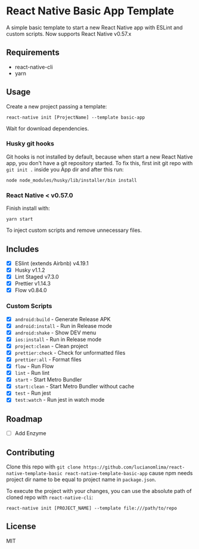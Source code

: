 # React Native Basic App Template

A simple basic template to start a new React Native app with ESLint and custom scripts.
Now supports React Native v0.57.x

## Requirements

- react-native-cli
- yarn

## Usage

Create a new project passing a template:

```
react-native init [ProjectName] --template basic-app
```

Wait for download dependencies.

### Husky git hooks

Git hooks is not installed by default, because when start a new React Native app, you don't have a git repository started.
To fix this, first init git repo with `git init .` inside you App dir and after this run:

```
node node_modules/husky/lib/installer/bin install
```

### React Native < v0.57.0
Finish install with:

```
yarn start
```

To inject custom scripts and remove unnecessary files.

## Includes

- [x] ESlint (extends Airbnb) v4.19.1
- [x] Husky v1.1.2
- [x] Lint Staged v7.3.0
- [x] Prettier v1.14.3
- [x] Flow v0.84.0

### Custom Scripts

- [x] `android:build` - Generate Release APK
- [x] `android:install` - Run in Release mode
- [x] `android:shake` - Show DEV menu
- [x] `ios:install` - Run in Release mode
- [x] `project:clean` - Clean project
- [x] `prettier:check` - Check for unformatted files
- [x] `prettier:all` - Format files
- [x] `flow` - Run Flow
- [x] `lint` - Run lint
- [x] `start` - Start Metro Bundler
- [x] `start:clean` - Start Metro Bundler without cache
- [x] `test` - Run jest
- [x] `test:watch` - Run jest in watch mode

## Roadmap

- [ ] Add Enzyme

## Contributing

Clone this repo with `git clone https://github.com/lucianomlima/react-native-template-basic react-native-template-basic-app` cause npm needs project dir name to be equal to project name in `package.json`.

To execute the project with your changes, you can use the absolute path of cloned repo with `react-native-cli`:

```
react-native init [PROJECT_NAME] --template file:///path/to/repo
```

## License

MIT
